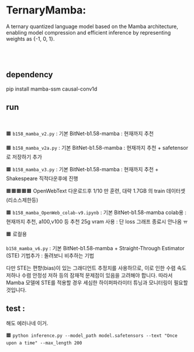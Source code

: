 # TernaryMamba: 
A ternary quantized language model based on the Mamba architecture, enabling model compression and efficient inference by representing weights as {-1, 0, 1}.

<br><br>
## dependency

 pip install mamba-ssm causal-conv1d



## run
<br>

🟧 ```b158_mamba_v2.py```  : 기본 BitNet-b1.58-mamba   : 현재까지 추천 

🟧 ```b158_mamba_v2a.py```  : 기본 BitNet-b1.58-mamba   : 현재까지 추천 + safetensor로 저장하기 추가 

🟧 ```b158_mamba_v3.py```  : 기본 BitNet-b1.58-mamba   : 현재까지 추천  + Shakespeare 직적다운후에 진행 
<br>


🟧🟧🟧🟧🟧 OpenWebText 다운로드후  1/10 만 훈련, 대략 1.7GB 의 train 데이터셋 (리소스제한등) 

🟧 ```b158_mamba_OpenWeb_colab-v9.ipynb```  : 기본 BitNet-b1.58-mamba  colab용    : 현재까지 추천,  a100,v100 등 추천  25g vram 사용  : 단 loss 그래프 종료시 안나옴 ㅠ 

🟧 로컬용 






```b158_mamba_v6.py``` : 기본 BitNet-b1.58-mamba + Straight-Through Estimator (STE) 기법추가 : 돌려보니 비추하는 기법

다만 STE는 편향(bias)이 있는 그래디언트 추정치를 사용하므로, 이로 인한 수렴 속도 저하나 수렴 안정성 저하 등의 잠재적 문제점이 있음을 고려해야 합니다. 따라서 Mamba 모델에 STE를 적용할 경우 세심한 하이퍼파라미터 튜닝과 모니터링이 필요할 것입니다.



## test : 
해도 에러나네 이거. 


🟧 ```python inference.py --model_path model.safetensors --text "Once upon a time" --max_length 200```   

